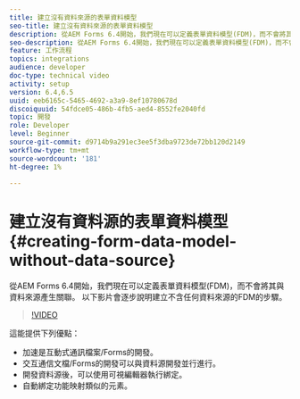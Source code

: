 ```yaml
---
title: 建立沒有資料來源的表單資料模型
seo-title: 建立沒有資料來源的表單資料模型
description: 從AEM Forms 6.4開始，我們現在可以定義表單資料模型(FDM)，而不會將其與資料來源產生關聯。 以下影片會逐步說明建立不含任何資料來源的FDM的步驟。
seo-description: 從AEM Forms 6.4開始，我們現在可以定義表單資料模型(FDM)，而不會將其與資料來源產生關聯。 以下影片會逐步說明建立不含任何資料來源的FDM的步驟。
feature: 工作流程
topics: integrations
audience: developer
doc-type: technical video
activity: setup
version: 6.4,6.5
uuid: eeb6165c-5465-4692-a3a9-8ef10780678d
discoiquuid: 54fdce05-486b-4fb5-aed4-8552fe2040fd
topic: 開發
role: Developer
level: Beginner
source-git-commit: d9714b9a291ec3ee5f3dba9723de72bb120d2149
workflow-type: tm+mt
source-wordcount: '181'
ht-degree: 1%

---
```



# 建立沒有資料源的表單資料模型{#creating-form-data-model-without-data-source}

從AEM Forms 6.4開始，我們現在可以定義表單資料模型(FDM)，而不會將其與資料來源產生關聯。 以下影片會逐步說明建立不含任何資料來源的FDM的步驟。

>[!VIDEO](https://video.tv.adobe.com/v/21414/?quality=9&learn=on)

這能提供下列優點：

* 加速是互動式通訊檔案/Forms的開發。
* 交互通信文檔/Forms的開發可以與資料源開發並行進行。
* 開發資料源後，可以使用可視編輯器執行綁定。
* 自動綁定功能映射類似的元素。

